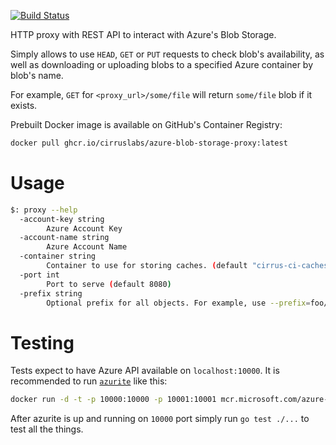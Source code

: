 [![Build Status](https://api.cirrus-ci.com/github/cirruslabs/azure-blob-storage-proxy.svg)](https://cirrus-ci.com/github/cirruslabs/azure-blob-storage-proxy)

HTTP proxy with REST API to interact with Azure's Blob Storage.

Simply allows to use `HEAD`, `GET` or `PUT` requests to check blob's availability, as well as downloading or uploading
blobs to a specified Azure container by blob's name.

For example, `GET` for `<proxy_url>/some/file` will return `some/file` blob if it exists.

Prebuilt Docker image is available on GitHub's Container Registry:

```bash
docker pull ghcr.io/cirruslabs/azure-blob-storage-proxy:latest
```


# Usage 

```bash
$: proxy --help
  -account-key string
        Azure Account Key
  -account-name string
        Azure Account Name
  -container string
        Container to use for storing caches. (default "cirrus-ci-caches")
  -port int
        Port to serve (default 8080)
  -prefix string
        Optional prefix for all objects. For example, use --prefix=foo/.
```

# Testing

Tests expect to have Azure API available on `localhost:10000`. It is recommended to run [`azurite`](https://github.com/azure/azurite) like this:

```bash
docker run -d -t -p 10000:10000 -p 10001:10001 mcr.microsoft.com/azure-storage/azurite
```

After azurite is up and running on `10000` port simply run `go test ./...` to test all the things.